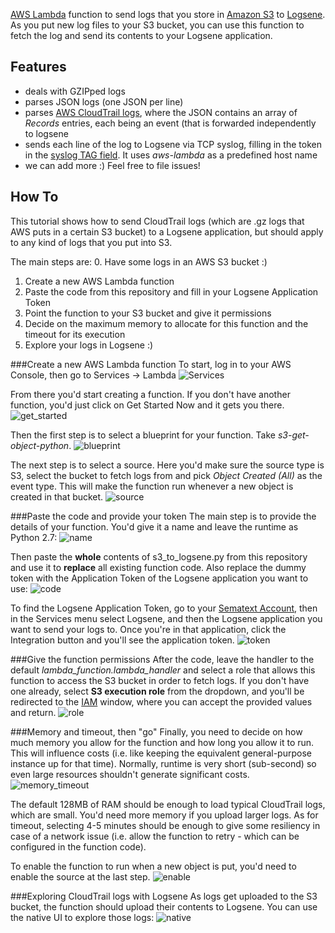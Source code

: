 [AWS Lambda](https://aws.amazon.com/documentation/lambda/) function to send logs that you store in [Amazon S3](https://aws.amazon.com/documentation/s3/) to [Logsene](https://sematext.com/logsene/). As you put new log files to your S3 bucket, you can use this function to fetch the log and send its contents to your Logsene application.

## Features
 - deals with GZIPped logs
 - parses JSON logs (one JSON per line)
 - parses [AWS CloudTrail logs](http://docs.aws.amazon.com/awscloudtrail/latest/userguide/cloudtrail-log-file-examples.html), where the JSON contains an array of *Records* entries, each being an event (that is forwarded independently to logsene
 - sends each line of the log to Logsene via TCP syslog, filling in the token in the [syslog TAG field](https://tools.ietf.org/html/rfc3164#section-4.1.3). It uses *aws-lambda* as a predefined host name
 - we can add more :) Feel free to file issues!

## How To
This tutorial shows how to send CloudTrail logs (which are .gz logs that AWS puts in a certain S3 bucket) to a Logsene application, but should apply to any kind of logs that you put into S3.

The main steps are:
 0. Have some logs in an AWS S3 bucket :)
 1. Create a new AWS Lambda function
 2. Paste the code from this repository and fill in your Logsene Application Token
 3. Point the function to your S3 bucket and give it permissions
 4. Decide on the maximum memory to allocate for this function and the timeout for its execution
 5. Explore your logs in Logsene :)

###Create a new AWS Lambda function
To start, log in to your AWS Console, then go to Services -> Lambda
![Services](https://raw.githubusercontent.com/prabhatpankaj/awscloudlog/blob/master/img/services.png)

From there you'd start creating a function. If you don't have another function, you'd just click on Get Started Now and it gets you there.
![get_started](https://raw.githubusercontent.com/prabhatpankaj/awscloudlog/blob/master/img/get_started.png)

Then the first step is to select a blueprint for your function. Take *s3-get-object-python*.
![blueprint](https://raw.githubusercontent.com/prabhatpankaj/awscloudlog/blob/master/img/blueprint.png)

The next step is to select a source. Here you'd make sure the source type is S3, select the bucket to fetch logs from and pick *Object Created (All)* as the event type. This will make the function run whenever a new object is created in that bucket.
![source](https://raw.githubusercontent.com/prabhatpankaj/awscloudlog/blob/master/img/source.png)

###Paste the code and provide your token
The main step is to provide the details of your function. You'd give it a name and leave the runtime as Python 2.7:
![name](https://raw.githubusercontent.com/prabhatpankaj/awscloudlog/blob/master/img/name.png)

Then paste the **whole** contents of s3_to_logsene.py from this repository and use it to **replace** all existing function code. Also replace the dummy token with the Application Token of the Logsene application you want to use:
![code](https://raw.githubusercontent.com/prabhatpankaj/awscloudlog/blob/master/img/code.png)

To find the Logsene Application Token, go to your [Sematext Account](https://apps.sematext.com), then in the Services menu select Logsene, and then the Logsene application you want to send your logs to. Once you're in that application, click the Integration button and you'll see the application token.
![token](https://raw.githubusercontent.com/prabhatpankaj/awscloudlog/blob/master/img/token.png)

###Give the function permissions
After the code, leave the handler to the default *lambda_function.lambda_handler* and select a role that allows this function to access the S3 bucket in order to fetch logs. If you don't have one already, select **S3 execution role** from the dropdown, and you'll be redirected to the [IAM](https://aws.amazon.com/documentation/iam/) window, where you can accept the provided values and return.
![role](https://raw.githubusercontent.com/prabhatpankaj/awscloudlog/blob/master/img/role.png)

###Memory and timeout, then "go"
Finally, you need to decide on how much memory you allow for the function and how long you allow it to run. This will influence costs (i.e. like keeping the equivalent general-purpose instance up for that time). Normally, runtime is very short (sub-second) so even large resources shouldn't generate significant costs.
![memory_timeout](https://raw.githubusercontent.com/prabhatpankaj/awscloudlog/blob/master/img/memory_timeout.png)

The default 128MB of RAM should be enough to load typical CloudTrail logs, which are small. You'd need more memory if you upload larger logs. As for timeout, selecting 4-5 minutes should be enough to give some resiliency in case of a network issue (i.e. allow the function to retry - which can be configured in the function code).

To enable the function to run when a new object is put, you'd need to enable the source at the last step.
![enable](https://raw.githubusercontent.com/prabhatpankaj/awscloudlog/blob/master/img/enable.png)

###Exploring CloudTrail logs with Logsene
As logs get uploaded to the S3 bucket, the function should upload their contents to Logsene. You can use the native UI to explore those logs:
![native](https://raw.githubusercontent.com/prabhatpankaj/awscloudlog/blob/master/img/native.png)
